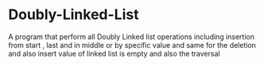 # Doubly-Linked-List
A program that perform all Doubly Linked list operations including insertion from start , last and in middle or by specific value and same for the deletion and also insert value of linked list is empty and also the traversal
